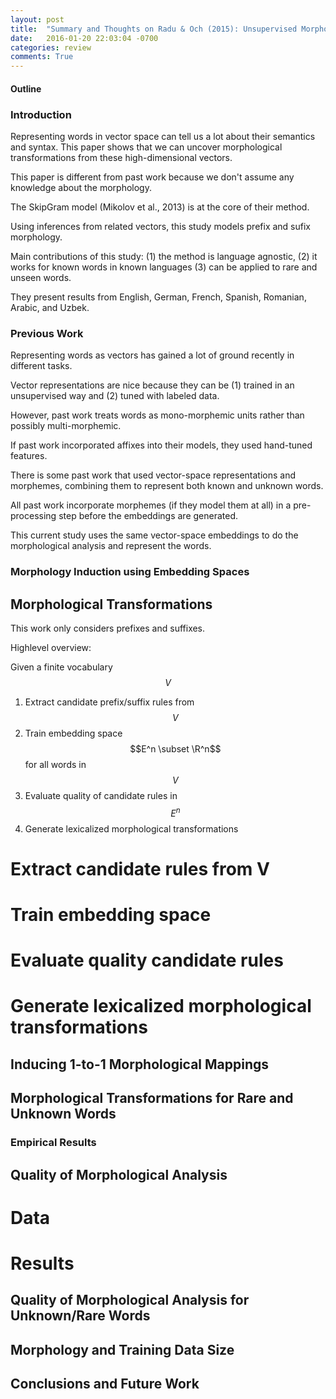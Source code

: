 ```yaml
---
layout: post
title:  "Summary and Thoughts on Radu & Och (2015): Unsupervised Morphology Induction Using Word Embeddings"
date:   2016-01-20 22:03:04 -0700
categories: review
comments: True
---
```



#### Outline

### Introduction

Representing words in vector space can tell us a lot about their semantics and syntax. This paper shows that we can uncover morphological transformations from these high-dimensional vectors. 

This paper is different from past work because we don't assume any knowledge about the morphology.

The SkipGram model (Mikolov et al., 2013) is at the core of their method.

Using inferences from related vectors, this study models prefix and sufix morphology.

Main contributions of this study: (1) the method is language agnostic, (2) it works for known words in known languages (3) can be applied to rare and unseen words.

They present results from English, German, French, Spanish, Romanian, Arabic, and Uzbek.

### Previous Work

Representing words as vectors has gained a lot of ground recently in different tasks.

Vector representations are nice because they can be (1) trained in an unsupervised way and (2) tuned with labeled data.

However, past work treats words as mono-morphemic units rather than possibly multi-morphemic. 

If past work incorporated affixes into their models, they used hand-tuned features.

There is some past work that used vector-space representations and morphemes, combining them to represent both known and unknown words.

All past work incorporate morphemes (if they model them at all) in a pre-processing step before the embeddings are generated. 

This current study uses the same vector-space embeddings to do the morphological analysis and represent the words.

### Morphology Induction using Embedding Spaces
## Morphological Transformations

This work only considers prefixes and suffixes.

Highlevel overview:

Given a finite vocabulary $$V$$

1. Extract candidate prefix/suffix rules from $$V$$
2. Train embedding space $$E^n \subset \R^n$$ for all words in $$V$$
3. Evaluate quality of candidate rules in $$E^n$$
4. Generate lexicalized morphological transformations

# Extract candidate rules from V
# Train embedding space
# Evaluate quality candidate rules
# Generate lexicalized morphological transformations

## Inducing 1-to-1 Morphological Mappings
## Morphological Transformations for Rare and Unknown Words

### Empirical Results
## Quality of Morphological Analysis
# Data
# Results

## Quality of Morphological Analysis for Unknown/Rare Words
## Morphology and Training Data Size

## Conclusions and Future Work

[libgtk]: http://packages.ubuntu.com/precise/libgtk2.0-dev
[libasound2]: https://packages.debian.org/sid/libasound2-dev

